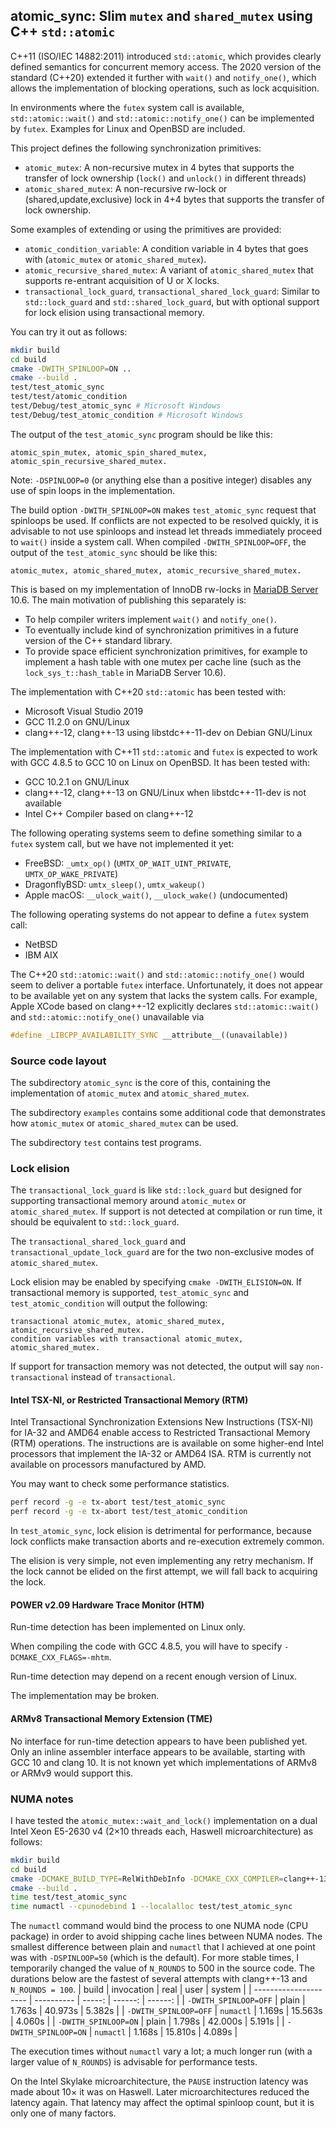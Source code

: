 ## atomic_sync: Slim `mutex` and `shared_mutex` using C++ `std::atomic`

C++11 (ISO/IEC 14882:2011) introduced `std::atomic`, which provides
clearly defined semantics for concurrent memory access. The 2020
version of the standard (C++20) extended it further with `wait()` and
`notify_one()`, which allows the implementation of blocking
operations, such as lock acquisition.

In environments where the `futex` system call is available,
`std::atomic::wait()` and `std::atomic::notify_one()` can be
implemented by `futex`. Examples for Linux and OpenBSD are included.

This project defines the following synchronization primitives:
* `atomic_mutex`: A non-recursive mutex in 4 bytes that supports the
transfer of lock ownership (`lock()` and `unlock()` in different threads)
* `atomic_shared_mutex`: A non-recursive rw-lock or
(shared,update,exclusive) lock in 4+4 bytes that supports the transfer
of lock ownership.

Some examples of extending or using the primitives are provided:
* `atomic_condition_variable`: A condition variable in 4 bytes that
goes with (`atomic_mutex` or `atomic_shared_mutex`).
* `atomic_recursive_shared_mutex`: A variant of `atomic_shared_mutex`
that supports re-entrant acquisition of U or X locks.
* `transactional_lock_guard`, `transactional_shared_lock_guard`:
Similar to `std::lock_guard` and `std::shared_lock_guard`, but with
optional support for lock elision using transactional memory.

You can try it out as follows:
```sh
mkdir build
cd build
cmake -DWITH_SPINLOOP=ON ..
cmake --build .
test/test_atomic_sync
test/test/atomic_condition
test/Debug/test_atomic_sync # Microsoft Windows
test/Debug/test_atomic_condition # Microsoft Windows
```
The output of the `test_atomic_sync` program should be like this:
```
atomic_spin_mutex, atomic_spin_shared_mutex, atomic_spin_recursive_shared_mutex.
```
Note: `-DSPINLOOP=0` (or anything else than a positive integer)
disables any use of spin loops in the implementation.

The build option `-DWITH_SPINLOOP=ON` makes `test_atomic_sync` request
that spinloops be used. If conflicts are not expected to be resolved
quickly, it is advisable to not use spinloops and instead let threads
immediately proceed to `wait()` inside a system call. When compiled
`-DWITH_SPINLOOP=OFF`, the output of the `test_atomic_sync`
should be like this:
```
atomic_mutex, atomic_shared_mutex, atomic_recursive_shared_mutex.
```

This is based on my implementation of InnoDB rw-locks in
[MariaDB Server](https://github.com/MariaDB/server/) 10.6.
The main motivation of publishing this separately is:
* To help compiler writers implement `wait()` and `notify_one()`.
* To eventually include kind of synchronization primitives in
a future version of the C++ standard library.
* To provide space efficient synchronization primitives, for example
to implement a hash table with one mutex per cache line
(such as the `lock_sys_t::hash_table` in MariaDB Server 10.6).

The implementation with C++20 `std::atomic` has been tested with:
* Microsoft Visual Studio 2019
* GCC 11.2.0 on GNU/Linux
* clang++-12, clang++-13 using libstdc++-11-dev on Debian GNU/Linux

The implementation with C++11 `std::atomic` and `futex` is expected
to work with GCC 4.8.5 to GCC 10 on Linux on OpenBSD.
It has been tested with:
* GCC 10.2.1 on GNU/Linux
* clang++-12, clang++-13 on GNU/Linux when libstdc++-11-dev is not available
* Intel C++ Compiler based on clang++-12

The following operating systems seem to define something similar to a `futex`
system call, but we have not implemented it yet:
* FreeBSD: `_umtx_op()` (`UMTX_OP_WAIT_UINT_PRIVATE`, `UMTX_OP_WAKE_PRIVATE`)
* DragonflyBSD: `umtx_sleep()`, `umtx_wakeup()`
* Apple macOS: `__ulock_wait()`, `__ulock_wake()` (undocumented)

The following operating systems do not appear to define a `futex` system call:
* NetBSD
* IBM AIX

The C++20 `std::atomic::wait()` and `std::atomic::notify_one()` would
seem to deliver a portable `futex` interface. Unfortunately, it does
not appear to be available yet on any system that lacks the system calls.
For example, Apple XCode based on clang++-12 explicitly declares
`std::atomic::wait()` and `std::atomic::notify_one()` unavailable via
```c++
#define _LIBCPP_AVAILABILITY_SYNC __attribute__((unavailable))
```

### Source code layout

The subdirectory `atomic_sync` is the core of this, containing the
implementation of `atomic_mutex` and `atomic_shared_mutex`.

The subdirectory `examples` contains some additional code that
demonstrates how `atomic_mutex` or `atomic_shared_mutex` can be used.

The subdirectory `test` contains test programs.

### Lock elision

The `transactional_lock_guard` is like `std::lock_guard` but designed
for supporting transactional memory around `atomic_mutex` or
`atomic_shared_mutex`. If support is not detected at compilation or
run time, it should be equivalent to `std::lock_guard`.

The `transactional_shared_lock_guard` and `transactional_update_lock_guard`
are for the two non-exclusive modes of `atomic_shared_mutex`.

Lock elision may be enabled by specifying `cmake -DWITH_ELISION=ON`.
If transactional memory is supported, `test_atomic_sync` and
`test_atomic_condition` will output the following:
```
transactional atomic_mutex, atomic_shared_mutex, atomic_recursive_shared_mutex.
condition variables with transactional atomic_mutex, atomic_shared_mutex.
```
If support for transaction memory was not detected, the output will
say `non-transactional` instead of `transactional`.

#### Intel TSX-NI, or Restricted Transactional Memory (RTM)

Intel Transactional Synchronization Extensions New Instructions (TSX-NI)
for IA-32 and AMD64 enable access to Restricted Transactional Memory (RTM)
operations. The instructions are is available on some higher-end Intel
processors that implement the IA-32 or AMD64 ISA. RTM is currently not
available on processors manufactured by AMD.

You may want to check some performance statistics.
```sh
perf record -g -e tx-abort test/test_atomic_sync
perf record -g -e tx-abort test/test_atomic_condition
```
In `test_atomic_sync`, lock elision is detrimental for performance, because
lock conflicts make transaction aborts and re-execution extremely common.

The elision is very simple, not even implementing any retry mechanism.
If the lock cannot be elided on the first attempt, we will fall back
to acquiring the lock.

#### POWER v2.09 Hardware Trace Monitor (HTM)

Run-time detection has been implemented on Linux only.

When compiling the code with GCC 4.8.5, you will have to specify
`-DCMAKE_CXX_FLAGS=-mhtm`.

Run-time detection may depend on a recent enough version of Linux.

The implementation may be broken.

#### ARMv8 Transactional Memory Extension (TME)

No interface for run-time detection appears to have been published
yet. Only an inline assembler interface appears to be available,
starting with GCC 10 and clang 10. It is not known yet which
implementations of ARMv8 or ARMv9 would support this.

### NUMA notes

I have tested the `atomic_mutex::wait_and_lock()` implementation on a
dual Intel Xeon E5-2630 v4 (2×10 threads each, Haswell microarchitecture)
as follows:
```sh
mkdir build
cd build
cmake -DCMAKE_BUILD_TYPE=RelWithDebInfo -DCMAKE_CXX_COMPILER=clang++-13 ..
cmake --build .
time test/test_atomic_sync
time numactl --cpunodebind 1 --localalloc test/test_atomic_sync
```
The `numactl` command would bind the process to one NUMA node (CPU package)
in order to avoid shipping cache lines between NUMA nodes.
The smallest difference between plain and `numactl` that I achieved
at one point was with `-DSPINLOOP=50` (which is the default).
For more stable times, I temporarily changed the
value of `N_ROUNDS` to 500 in the source code. The durations below are
the fastest of several attempts with clang++-13 and `N_ROUNDS = 100`.
| build                 | invocation | real   | user    | system  |
| --------------------- | ---------- | -----: | ------: | ------: |
| `-DWITH_SPINLOOP=OFF` | plain      | 1.763s | 40.973s |  5.382s |
| `-DWITH_SPINLOOP=OFF` | `numactl`  | 1.169s | 15.563s |  4.060s |
| `-DWITH_SPINLOOP=ON`  | plain      | 1.798s | 42.000s |  5.191s |
| `-DWITH_SPINLOOP=ON`  | `numactl`  | 1.168s | 15.810s |  4.089s |

The execution times without `numactl` vary a lot; a much longer run
(with a larger value of `N_ROUNDS`) is advisable for performance tests.

On the Intel Skylake microarchitecture, the `PAUSE` instruction
latency was made about 10× it was on Haswell. Later microarchitectures
reduced the latency again. That latency may affect the optimal
spinloop count, but it is only one of many factors.
